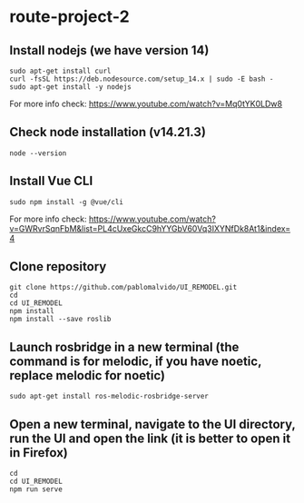 # route-project-2

## Install nodejs (we have version 14) 
```
sudo apt-get install curl
curl -fsSL https://deb.nodesource.com/setup_14.x | sudo -E bash -
sudo apt-get install -y nodejs
```
For more info check: https://www.youtube.com/watch?v=Mq0tYK0LDw8

## Check node installation (v14.21.3)
```
node --version
```

## Install Vue CLI
```
sudo npm install -g @vue/cli
```

For more info check: https://www.youtube.com/watch?v=GWRvrSqnFbM&list=PL4cUxeGkcC9hYYGbV60Vq3IXYNfDk8At1&index=4 

## Clone repository
```
git clone https://github.com/pablomalvido/UI_REMODEL.git
cd
cd UI_REMODEL
npm install
npm install --save roslib
```

## Launch rosbridge in a new terminal (the command is for melodic, if you have noetic, replace melodic for noetic)
```
sudo apt-get install ros-melodic-rosbridge-server
```

## Open a new terminal, navigate to the UI directory, run the UI and open the link (it is better to open it in Firefox)
```
cd
cd UI_REMODEL
npm run serve
```